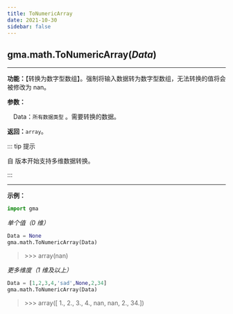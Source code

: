 ```yaml
---
title: ToNumericArray
date: 2021-10-30
sidebar: false
---
```


##  gma.math.**ToNumericArray**(*Data*) <Badge text="1.0.6 +"/> 

---

**功能：**【转换为数字型数组】。强制将输入数据转为数字型数组，无法转换的值将会被修改为 nan。

**参数：**

&emsp;Data：`所有数据类型` 。需要转换的数据。

**返回：**`array`。

::: tip 提示

自 <Badge text="1.0.8" vertical='middle'/> 版本开始支持多维数据转换。

::: 


---

**示例：**
```python
import gma
```
*单个值（0 维）*

```python
Data = None
gma.math.ToNumericArray(Data)
```
> \>>> array(nan)

*更多维度（1 维及以上）*

```python
Data = [1,2,3,4,'sad',None,2,34]
gma.math.ToNumericArray(Data)
```
> \>>> array([ 1.,  2.,  3.,  4., nan, nan,  2., 34.])





